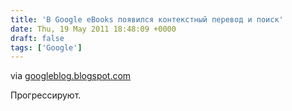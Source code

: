 ```yaml
---
title: 'В Google eBooks появился контекстный перевод и поиск'
date: Thu, 19 May 2011 18:48:09 +0000
draft: false
tags: ['Google']
---
```


via [googleblog.blogspot.com](http://googleblog.blogspot.com/2011/05/define-translate-and-search-for-words.html)

Прогрессируют.